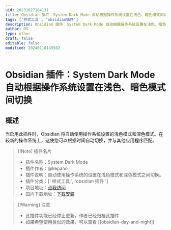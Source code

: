 ```yaml
---
uid: 20231027184131
title: Obsidian 插件：System Dark Mode 自动根据操作系统设置在浅色、暗色模式间切换
tags: ['样式工具', 'obsidian插件']
description: Obsidian 插件：System Dark Mode 自动根据操作系统设置在浅色、暗色模式间切换
author: OS
type: other
draft: false
editable: false
modified: 20240116145502
---
```


# Obsidian 插件：System Dark Mode 自动根据操作系统设置在浅色、暗色模式间切换

## 概述

当启用此插件时，Obsidian 将自动使用操作系统设置的浅色模式和深色模式。在较新的操作系统上，这使您可以根据时间自动切换，并与其他应用程序匹配。

> [!Note] 插件名片
> - 插件名称：System Dark Mode
> - 插件作者：@kepano
> - 插件说明：自动使用操作系统的设置在浅色模式和深色模式之间切换。
> - 插件分类：[' 样式工具 ', 'obsidian 插件 ']
> - 项目地址：[点我访问](https://github.com/kepano/obsidian-system-dark-mode)
> - 国内下载地址：[下载安装](https://pkmer.cn/products/plugin/pluginMarket/?obsidian-system-dark-mode)

> [!Warning] 注意
> - 此插件功能已经停止更新，作者已经归档此插件
> - 如果希望使用类似的效果，可以查看 [[obsidian-day-and-night]]